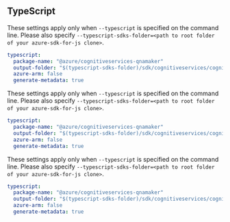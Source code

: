 ## TypeScript

These settings apply only when `--typescript` is specified on the command line.
Please also specify `--typescript-sdks-folder=<path to root folder of your azure-sdk-for-js clone>`.

``` yaml $(tag) == 'release_4_0' && $(typescript)
typescript:
  package-name: "@azure/cognitiveservices-qnamaker"
  output-folder: "$(typescript-sdks-folder)/sdk/cognitiveservices/cognitiveservices-qnamaker"
  azure-arm: false
  generate-metadata: true
```

These settings apply only when `--typescript` is specified on the command line.
Please also specify `--typescript-sdks-folder=<path to root folder of your azure-sdk-for-js clone>`.

``` yaml $(tag) == 'release_5_0_preview.1' && $(typescript)
typescript:
  package-name: "@azure/cognitiveservices-qnamaker"
  output-folder: "$(typescript-sdks-folder)/sdk/cognitiveservices/cognitiveservices-qnamaker/preview"
  azure-arm: false
  generate-metadata: true
```

These settings apply only when `--typescript` is specified on the command line.
Please also specify `--typescript-sdks-folder=<path to root folder of your azure-sdk-for-js clone>`.

``` yaml $(tag) == 'release_5_0_preview.2' && $(typescript)
typescript:
  package-name: "@azure/cognitiveservices-qnamaker"
  output-folder: "$(typescript-sdks-folder)/sdk/cognitiveservices/cognitiveservices-qnamaker/preview"
  azure-arm: false
  generate-metadata: true
```

